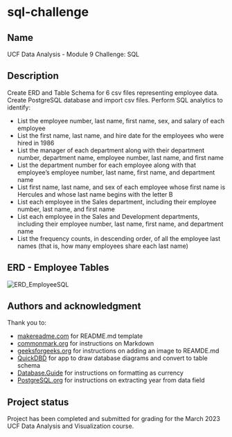 # sql-challenge

## Name
UCF Data Analysis - Module 9 Challenge: SQL

## Description
Create ERD and Table Schema for 6 csv files representing employee data.  Create PostgreSQL database and import csv files.  Perform SQL analytics to identify:
* List the employee number, last name, first name, sex, and salary of each employee
* List the first name, last name, and hire date for the employees who were hired in 1986
* List the manager of each department along with their department number, department name, employee number, last name, and first name
* List the department number for each employee along with that employee’s employee number, last name, first name, and department name
* List first name, last name, and sex of each employee whose first name is Hercules and whose last name begins with the letter B
* List each employee in the Sales department, including their employee number, last name, and first name
* List each employee in the Sales and Development departments, including their employee number, last name, first name, and department name
* List the frequency counts, in descending order, of all the employee last names (that is, how many employees share each last name)

## ERD - Employee Tables
![ERD_EmployeeSQL](https://github.com/jserra01/sql-challenge/assets/127908349/afd5ecc0-eb41-495e-b818-71886a88dcbe)

## Authors and acknowledgment
Thank you to:
* [makereadme.com](https://www.makeareadme.com/) for README.md template
* [commonmark.org](https://commonmark.org/help/) for instructions on Markdown
* [geeksforgeeks.org](https://www.geeksforgeeks.org/how-to-add-images-on-readme-md-file-in-a-github-repository-from-the-local-system/) for instructions on adding an image to REAMDE.md
* [QuickDBD](http://www.quickdatabasediagrams.com/) for app to draw database diagrams and convert to table schema
* [Database.Guide](https://database.guide/how-to-format-numbers-as-currency-in-postgresql/#:~:text=To%20format%20a%20number%20as%20currency%20in%20Postgres%2C,Below%20are%20examples%20of%20each%20of%20these%20options.) for instructions on formatting as currency
* [PostgreSQL.org](https://www.postgresql.org/docs/current/functions-datetime.html#FUNCTIONS-DATETIME-EXTRACT) for instructions on extracting year from data field

## Project status
Project has been completed and submitted for grading for the March 2023 UCF Data Analysis and Visualization course.
